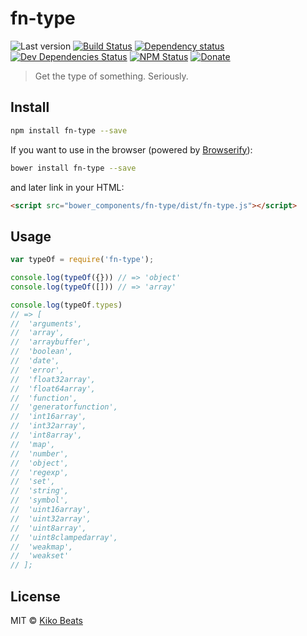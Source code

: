 # fn-type

![Last version](https://img.shields.io/github/tag/Kikobeats/fn-type.svg?style=flat-square)
[![Build Status](http://img.shields.io/travis/Kikobeats/fn-type/master.svg?style=flat-square)](https://travis-ci.org/Kikobeats/fn-type)
[![Dependency status](http://img.shields.io/david/Kikobeats/fn-type.svg?style=flat-square)](https://david-dm.org/Kikobeats/fn-type)
[![Dev Dependencies Status](http://img.shields.io/david/dev/Kikobeats/fn-type.svg?style=flat-square)](https://david-dm.org/Kikobeats/fn-type#info=devDependencies)
[![NPM Status](http://img.shields.io/npm/dm/fn-type.svg?style=flat-square)](https://www.npmjs.org/package/fn-type)
[![Donate](https://img.shields.io/badge/donate-paypal-blue.svg?style=flat-square)](https://paypal.me/kikobeats)

> Get the type of something. Seriously.

## Install

```bash
npm install fn-type --save
```

If you want to use in the browser (powered by [Browserify](http://browserify.org/)):

```bash
bower install fn-type --save
```

and later link in your HTML:

```html
<script src="bower_components/fn-type/dist/fn-type.js"></script>
```

## Usage

```js
var typeOf = require('fn-type');

console.log(typeOf({})) // => 'object'
console.log(typeOf([])) // => 'array'

console.log(typeOf.types)
// => [
//  'arguments',
//  'array',
//  'arraybuffer',
//  'boolean',
//  'date',
//  'error',
//  'float32array',
//  'float64array',
//  'function',
//  'generatorfunction',
//  'int16array',
//  'int32array',
//  'int8array',
//  'map',
//  'number',
//  'object',
//  'regexp',
//  'set',
//  'string',
//  'symbol',
//  'uint16array',
//  'uint32array',
//  'uint8array',
//  'uint8clampedarray',
//  'weakmap',
//  'weakset'
// ];

```

## License

MIT © [Kiko Beats](http://www.kikobeats.com)
